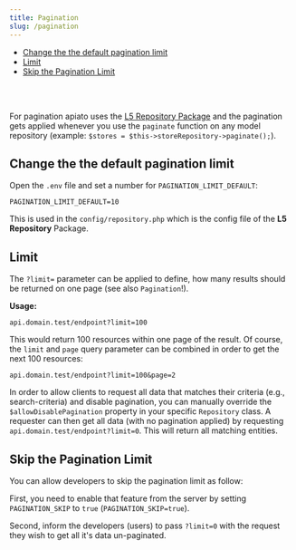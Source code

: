 ```yaml
---
title: Pagination
slug: /pagination
---
```


- [Change the the default pagination limit](#change-the-the-default-pagination-limit)
- [Limit](#limit)
- [Skip the Pagination Limit](#skip-the-pagination-limit)

<br/>
<br/>

For pagination apiato uses the [L5 Repository Package](https://packagist.org/packages/prettus/l5-repository) and the
pagination gets applied whenever you use the `paginate` function on any model repository
(example: `$stores = $this->storeRepository->paginate();`).

<a name="change-the-the-default-pagination-limit"></a>

## Change the the default pagination limit

Open the `.env` file and set a number for `PAGINATION_LIMIT_DEFAULT`:

```env
PAGINATION_LIMIT_DEFAULT=10
```

This is used in the `config/repository.php` which is the config file of the **L5 Repository** Package.

<a name="limit"></a>

## Limit

The `?limit=` parameter can be applied to define, how many results should be returned on one page (see also `Pagination`!).

**Usage:**

```
api.domain.test/endpoint?limit=100
```

This would return 100 resources within one page of the result. Of course, the `limit` and `page` query parameter can be
combined in order to get the next 100 resources:

```
api.domain.test/endpoint?limit=100&page=2
```

In order to allow clients to request all data that matches their criteria (e.g., search-criteria) and disable pagination,
you can manually override the `$allowDisablePagination` property in your specific `Repository` class. A requester can then
get all data (with no pagination applied) by requesting `api.domain.test/endpoint?limit=0`. This will return all matching
entities.


<a name="skip-the-pagination-limit"></a>

## Skip the Pagination Limit

You can allow developers to skip the pagination limit as follow:

First, you need to enable that feature from the server by setting `PAGINATION_SKIP` to `true` (`PAGINATION_SKIP=true`).

Second, inform the developers (users) to pass `?limit=0` with the request they wish to get all it's data un-paginated.
